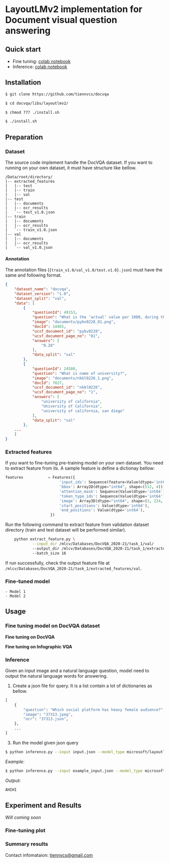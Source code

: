 # LayoutLMv2 implementation for Document visual question answering

## Quick start

- Fine tuning: [colab notebook](https://colab.research.google.com/drive/1uzNjnzBDyRGVgvAbZHT6FS9Ismj-CE40?usp=sharing)
- Inference: [colab notebook](https://colab.research.google.com/drive/1JowmcyoKvxdAblBf6hzVcUiQJQ9G_uEK?usp=sharing)


## Installation

```bash
$ git clone https://github.com/tiennvcs/docvqa
```
```bash
$ cd docvqa/libs/layoutlmv2/
```
```bash
$ chmod 777 ./install.sh
```
```bash
$ ./install.sh
```

## Preparation

### Dataset
The source code implement handle the DocVQA dataset. If you want to running on your own dataset, it must have structure like bellow.
```
/Data/root/directory/
|-- extracted_features
|   |-- test
|   |-- train
|   |-- val
|-- test
|   |-- documents
|   |-- ocr_results
|   `-- test_v1.0.json
|-- train
|   |-- documents
|   |-- ocr_results
|   `-- train_v1.0.json
|-- val
|   |-- documents
|   |-- ocr_results
|   `-- val_v1.0.json
```
#### Annotation
The annotation files (`{train_v1.0/val_v1.0/test.v1.0}.json`) must have the same and following format.

```json
{
    "dataset_name": "docvqa",
    "dataset_version": "1.0",
    "dataset_split": "val",
    "data": [
        {
            "questionId": 49153,
            "question": "What is the ‘actual’ value per 1000, during the year 1975?",
            "image": "documents/pybv0228_81.png",
            "docId": 14465,
            "ucsf_document_id": "pybv0228",
            "ucsf_document_page_no": "81",
            "answers": [
                "0.28"
            ],
            "data_split": "val"
        },
        {
            "questionId": 24580,
            "question": "What is name of university?",
            "image": "documents/nkbl0226_1.png",
            "docId": 7027,
            "ucsf_document_id": "nkbl0226",
            "ucsf_document_page_no": "1",
            "answers": [
                "university of california",
                "University of California",
                "university of california, san diego"
            ],
            "data_split": "val"
        },
	...
    ]
}
```

### Extracted features

If you want to fine-tuning pre-training model on your own dataset. You need to extract feature from its. A sample feature is define a dictionay bellow:

```python
features           = Features({
                        'input_ids': Sequence(feature=Value(dtype='int64')),
                        'bbox': Array2D(dtype="int64", shape=(512, 4)),
                        'attention_mask': Sequence(Value(dtype='int64')),
                        'token_type_ids': Sequence(Value(dtype='int64')),
                        'image': Array3D(dtype="int64", shape=(3, 224, 224)),
                        'start_positions': Value(dtype='int64'),
                        'end_positions': Value(dtype='int64'),
                    })
```

Run the following command to extract feature from validation dataset directory (train and test dataset will be performed similar).
```bash
	python extract_feature.py \
		    --input_dir /mlcv/Databases/DocVQA_2020-21/task_1/val/
		    --output_dir /mlcv/Databases/DocVQA_2020-21/task_1/extracted_features/val/
		    --batch_size 16
```
If run successfully, check the output feature file at `/mlcv/Databases/DocVQA_2020-21/task_1/extracted_features/val`.


### Fine-tuned model
	- Model 1
	- Model 2
	
## Usage
### Fine tuning model on DocVQA dataset

**Fine tuning on DocVQA**


**Fine tuning on Infographic VQA**


### Inference

Given an input image and a natural language question, model need to output the natural language words for answering.

1. Create a json file for query. It is a list contain a lot of dictionaries as bellow.
```python
[
	{
		"question": "Which social platform has heavy female audience?", 
		"image": "37313.jpeg",
		"ocr": "37313.json",
	},
  	...
]
```

3. Run the model given json query

```bash
$ python inference.py --input input.json --model_type microsoft/layoutlmv2-base-uncased --weights path/to/fine-tuned-model/
```

*Example:*
```bash
$ python inference.py --input example_input.json --model_type microsoft/layoutlmv2-base-uncased --weights path/to/fine-tuned-model/
```

*Output:*
```bash
AHIHI
```


## Experiment and Results
*Will coming soon*
### Fine-tuning plot


### Summary results

Contact infomataion: tiennvcs@gmail.com
